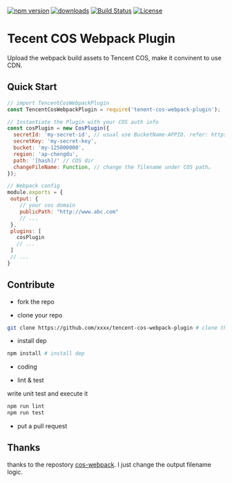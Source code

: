 [![npm version](https://img.shields.io/npm/v/tencent-cos-webpack-plugin/latest.svg?style=flat-square)](https://www.npmjs.com/package/tencent-cos-webpack-plugin) [![downloads](https://img.shields.io/npm/dw/tencent-cos-webpack-plugin.svg?style=flat-square)](https://www.npmjs.com/package/tencent-cos-webpack-plugin) [![Build Status](https://img.shields.io/travis/cuiyongjian/tencent-cos-webpack-plugin.svg?style=flat-square)](https://travis-ci.com/cuiyongjian/tencent-cos-webpack-plugin) [![License](https://img.shields.io/npm/l/tencent-cos-webpack-plugin.svg?style=flat-square)](./License)

# Tecent COS Webpack Plugin

Upload the webpack build assets to Tencent COS, make it convinent to use CDN.

## Quick Start

```js
// import TencentCosWebpackPlugin
const TencentCosWebpackPlugin = require('tenent-cos-webpack-plugin');

// Instantiate the Plugin with your COS auth info
const cosPlugin = new CosPlugin({
  secretId: 'my-secret-id', // usual use BucketName-APPID. refer: https://cloud.tencent.com/document/product/436/36119#.E7.AE.80.E5.8D.95.E4.B8.8A.E4.BC.A0.E5.AF.B9.E8.B1.A1
  secretKey: 'my-secret-key',
  bucket: 'my-125000000',
  region: 'ap-chengdu',
  path: '[hash]/' // COS dir
  changeFileName: Function, // change the filename under COS path。
});

// Webpack config
module.exports = {
 output: {
    // your cos domain
    publicPath: "http://www.abc.com"
    // ...
 },
 plugins: [
   cosPlugin
   // ...
 ]
 // ...
}
```

## Contribute

* fork the repo

* clone your repo

```bash
git clone https://github.com/xxxx/tencent-cos-webpack-plugin # clone the repo
```

* install dep

```bash
npm install # install dep
```

* coding

* lint & test

write unit test and execute it

```bash
npm run lint
npm run test
```

* put a pull request

## Thanks

thanks to the repostory [cos-webpack](https://github.com/takashiki/cos-webpack). I just change the output filename logic.
